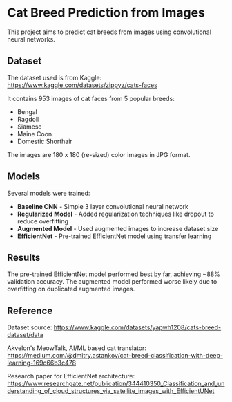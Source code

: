 # Cat Breed Prediction from Images

This project aims to predict cat breeds from images using convolutional neural networks.

## Dataset

The dataset used is from Kaggle: https://www.kaggle.com/datasets/zippyz/cats-faces

It contains 953 images of cat faces from 5 popular breeds:
- Bengal 
- Ragdoll
- Siamese  
- Maine Coon
- Domestic Shorthair

The images are 180 x 180 (re-sized) color images in JPG format.

## Models

Several models were trained:

- **Baseline CNN** - Simple 3 layer convolutional neural network 
- **Regularized Model** - Added regularization techniques like dropout to reduce overfitting
- **Augmented Model** - Used augmented images to increase dataset size
- **EfficientNet** - Pre-trained EfficientNet model using transfer learning

## Results

The pre-trained EfficientNet model performed best by far, achieving ~88% validation accuracy. The augmented model performed worse likely due to overfitting on duplicated augmented images.

## Reference

Dataset source: 
https://www.kaggle.com/datasets/yapwh1208/cats-breed-dataset/data

Akvelon's MeowTalk, AI/ML based cat translator: 
https://medium.com/@dmitry.astankov/cat-breed-classification-with-deep-learning-169c66b3c478

Research paper for EfficientNet architecture: 
https://www.researchgate.net/publication/344410350_Classification_and_understanding_of_cloud_structures_via_satellite_images_with_EfficientUNet
